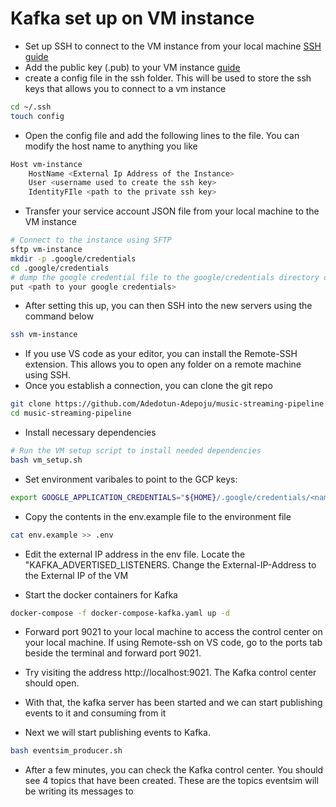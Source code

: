 # Kafka set up on VM instance
- Set up SSH to connect to the VM instance from your local machine [SSH guide](https://cloud.google.com/compute/docs/connect/create-ssh-keys#linux-and-macos)
- Add the public key (.pub) to your VM instance [guide](https://cloud.google.com/compute/docs/connect/add-ssh-keys#expandable-2)
- create a config file in the ssh folder. This will be used to store the ssh keys that allows you to connect to a vm instance
```sh
cd ~/.ssh
touch config
```
- Open the config file and add the following lines to the file. You can modify the host name to anything you like 
```sh
Host vm-instance
    HostName <External Ip Address of the Instance>
    User <username used to create the ssh key>
    IdentityFIle <path to the private ssh key>
```
- Transfer your service account JSON file from your local machine to the VM instance
```sh
# Connect to the instance using SFTP
sftp vm-instance
mkdir -p .google/credentials
cd .google/credentials
# dump the google credential file to the google/credentials directory on the VM instance
put <path to your google credentials>
```
- After setting this up, you can then SSH into the new servers using the command below
```sh
ssh vm-instance
```

- If you use VS code as your editor, you can install the Remote-SSH extension. This allows you to open any folder on a remote machine using SSH.
- Once you establish a connection, you can clone the git repo 
```sh
git clone https://github.com/Adedotun-Adepoju/music-streaming-pipeline.git
cd music-streaming-pipeline
```
- Install necessary dependencies
```sh
# Run the VM setup script to install needed dependencies
bash vm_setup.sh
```
- Set environment varibales to point to the GCP keys:
``` sh
export GOOGLE_APPLICATION_CREDENTIALS="${HOME}/.google/credentials/<name-of/credential-file.json>"' >> ~/.bashrc
```
- Copy the contents in the env.example file to the environment file
```sh 
cat env.example >> .env
```
- Edit the external IP address in the env file. Locate the "KAFKA_ADVERTISED_LISTENERS. Change the External-IP-Address to the External IP of the VM

- Start the docker containers for Kafka
```sh
docker-compose -f docker-compose-kafka.yaml up -d
```
- Forward port 9021 to your local machine to access the control center on your local machine. If using Remote-ssh on VS code, go to the ports tab beside the terminal and forward port 9021.

- Try visiting the address http://localhost:9021. The Kafka control center should open.

- With that, the kafka server has been started and we can start publishing events to it and consuming from it

- Next we will start publishing events to Kafka.
```sh
bash eventsim_producer.sh
```
- After a few minutes, you can check the Kafka control center. You should see 4 topics that have been created. These are the topics eventsim will be writing its messages to